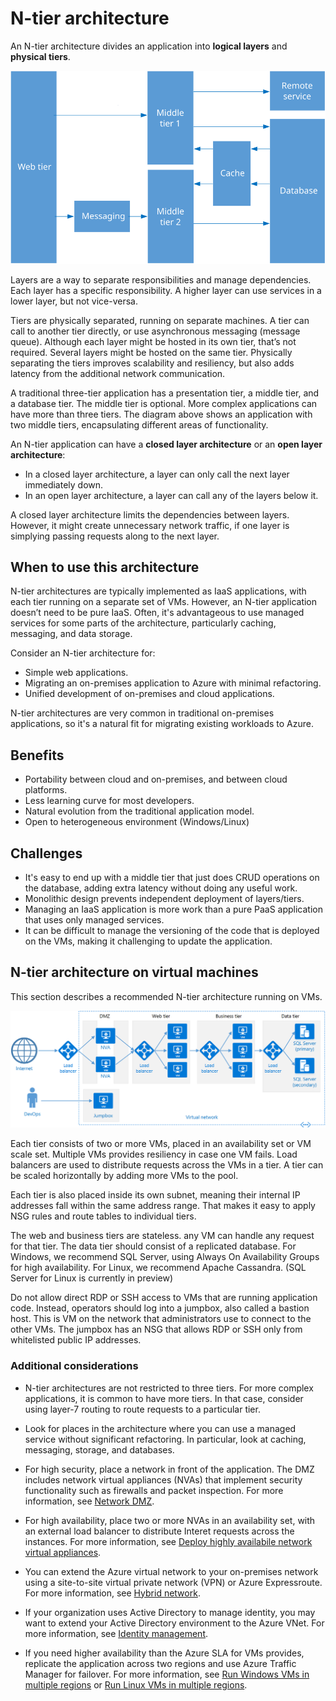 # N-tier architecture

An N-tier architecture divides an application into **logical layers** and **physical tiers**. 

![](./images/n-tier-logical.svg)

Layers are a way to separate responsibilities and manage dependencies. Each layer has a specific responsibility. A higher layer can use services in a lower layer, but not vice-versa. 

Tiers are physically separated, running on separate machines. A tier can call to another tier directly, or use asynchronous messaging (message queue). Although each layer might be hosted in its own tier, that’s not required. Several layers might be hosted on the same tier. Physically separating the tiers improves scalability and resiliency, but also adds latency from the additional network communication. 

A traditional three-tier application has a presentation tier, a middle tier, and a database tier. The middle tier is optional. More complex applications can have more than three tiers. The diagram above shows an application with two middle tiers, encapsulating different areas of functionality. 

An N-tier application can have a **closed layer architecture** or an **open layer architecture**:

- In a closed layer architecture, a layer can only call the next layer immediately down. 
- In an open layer architecture, a layer can call any of the layers below it. 

A closed layer architecture limits the dependencies between layers. However, it might create unnecessary network traffic, if one layer is simplying passing requests along to the next layer. 


## When to use this architecture

N-tier architectures are typically implemented as IaaS applications, with each tier running on a separate set of VMs. However, an N-tier application doesn’t need to be pure IaaS. Often, it's advantageous to use managed services for some parts of the architecture, particularly caching, messaging, and data storage.

Consider an N-tier architecture for:

- Simple web applications. 
- Migrating an on-premises application to Azure with minimal refactoring.
- Unified development of on-premises and cloud applications.

N-tier architectures are very common in traditional on-premises applications, so it's a natural fit for migrating existing workloads to Azure.

## Benefits

- Portability between cloud and on-premises, and between cloud platforms.
- Less learning curve for most developers.
- Natural evolution from the traditional application model.
- Open to heterogeneous environment (Windows/Linux)

## Challenges

- It's easy to end up with a middle tier that just does CRUD operations on the database, adding extra latency without doing any useful work. 
- Monolithic design prevents independent deployment of layers/tiers.
- Managing an IaaS application is more work than a pure PaaS application that uses only managed services. 
- It can be difficult to manage the versioning of the code that is deployed on the VMs, making it challenging to update the application.

## N-tier architecture on virtual machines

This section describes a recommended N-tier architecture running on VMs. 

![](./images/n-tier-physical.png)

Each tier consists of two or more VMs, placed in an availability set or VM scale set. Multiple VMs provides resiliency in case one VM fails. Load balancers  are used to distribute requests across the VMs in a tier. A tier can be scaled horizontally by adding more VMs to the pool. 

Each tier is also placed inside its own subnet, meaning their internal IP addresses fall within the same address range. That makes it easy to apply NSG rules and route tables to individual tiers.

The web and business tiers are stateless. any VM can handle any request for that tier. The data tier should consist of a replicated database. For Windows, we recommend SQL Server, using Always On Availability Groups for high availability. For Linux, we recommend Apache Cassandra. (SQL Server for Linux is currently in preview) 

Do not allow direct RDP or SSH access to VMs that are running application code. Instead, operators should log into a jumpbox, also called a bastion host. This is  VM on the network that administrators use to connect to the other VMs. The jumpbox has an NSG that allows RDP or SSH only from whitelisted public IP addresses.


### Additional considerations

- N-tier architectures are not restricted to three tiers. For more complex applications, it is common to have more tiers. In that case, consider using layer-7 routing to route requests to a particular tier.

- Look for places in the architecture where you can use a managed service without significant refactoring. In particular, look at caching, messaging, storage, and databases. 

- For high security, place a network in front of the application. The DMZ includes network virtual appliances (NVAs) that implement security functionality such as firewalls and packet inspection. For more information, see [Network DMZ][dmz].

- For high availability, place two or more NVAs in an availability set, with an external load balancer to distribute Interet requests across the instances. For more information, see [Deploy highly availabile network virtual appliances][ha-nva].

- You can extend the Azure virtual network to your on-premises network using a site-to-site virtual private network (VPN) or Azure Expressroute. For more information, see [Hybrid network][hybrid-network].

- If your organization uses Active Directory to manage identity, you may want to extend your Active Directory environment to the Azure VNet. For more information, see [Identity management][identity].

- If you need higher availability than the Azure SLA for VMs provides, replicate the application across two regions and use Azure Traffic Manager for failover. For more information, see [Run Windows VMs in multiple regions][multiregion-windows] or [Run Linux VMs in multiple regions][multiregion-linux].

[dmz]: ../../blueprints/dmz/index.md
[ha-nva]: ../../blueprints/dmz/nva-ha.md
[hybrid-network]: ../../blueprints/hybrid-networking/index.md
[identity]: ../../blueprints/identity/index.md
[multiregion-windows]: ../../blueprints/virtual-machines-windows/multi-region-application.md
[multiregion-linux]: ../../blueprints/virtual-machines-linux/multi-region-application.md